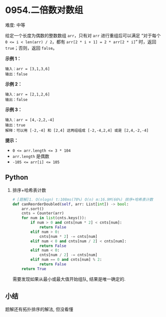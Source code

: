 # 0954.二倍数对数组

难度: 中等

给定一个长度为偶数的整数数组 `arr`，只有对 `arr` 进行重组后可以满足 “对于每个 `0 <= i < len(arr) / 2`，都有 `arr[2 * i + 1] = 2 * arr[2 * i]`” 时，返回 `true`；否则，返回 `false`。

 

**示例 1：**

```
输入：arr = [3,1,3,6]
输出：false
```

**示例 2：**

```
输入：arr = [2,1,2,6]
输出：false
```

**示例 3：**

```
输入：arr = [4,-2,2,-4]
输出：true
解释：可以用 [-2,-4] 和 [2,4] 这两组组成 [-2,-4,2,4] 或是 [2,4,-2,-4]
```

 

**提示：**

- `0 <= arr.length <= 3 * 104`
- `arr.length` 是偶数
- `-105 <= arr[i] <= 105`

## Python

1. 排序+哈希表计数

   ```python
   # [题解]1. O(nlogn) t:108ms(78%) O(n) m:16.9M(66%) 排序+哈希表计数
   def canReorderDoubled(self, arr: List[int]) -> bool:
       arr.sort()
       cnts = Counter(arr)
       for num in list(cnts.keys()):
           if num > 0 and cnts[num * 2] < cnts[num]:
               return False
           elif num > 0:
               cnts[num * 2] -= cnts[num]
           elif num < 0 and cnts[num / 2] < cnts[num]:
               return False
           elif num < 0:
               cnts[num / 2] -= cnts[num]
           elif num == 0 and cnts[num] % 2:
               return False
       return True
   ```

   需要发现如果从最小或最大值开始组队, 结果是唯一确定的.

## 小结

题解还有拓扑排序的解法, 但没看懂